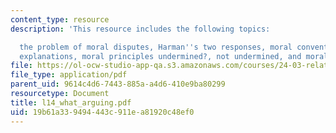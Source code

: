 ```yaml
---
content_type: resource
description: 'This resource includes the following topics:

  the problem of moral disputes, Harman''s two responses, moral conventionalism, conventionalist
  explanations, moral principles undermined?, not undermined, and moral argument.'
file: https://ol-ocw-studio-app-qa.s3.amazonaws.com/courses/24-03-relativism-reason-and-reality-spring-2005/19b61a339494443c911ea81920c48ef0_l14_what_arguing.pdf
file_type: application/pdf
parent_uid: 9614c4d6-7443-885a-a4d6-410e9ba80299
resourcetype: Document
title: l14_what_arguing.pdf
uid: 19b61a33-9494-443c-911e-a81920c48ef0
---
```

